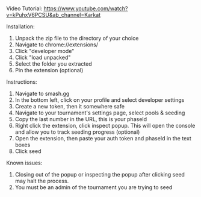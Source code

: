 # 

Video Tutorial: https://www.youtube.com/watch?v=kPuhxV6PCSU&ab_channel=Karkat

Installation: 
1. Unpack the zip file to the directory of your choice
2. Navigate to chrome://extensions/
3. Click "developer mode"
4. Click "load unpacked"
5. Select the folder you extracted
6. Pin the extension (optional)

Instructions:
1. Navigate to smash.gg
2. In the bottom left, click on your profile and select developer settings
3. Create a new token, then it somewhere safe
4. Navigate to your tournament's settings page, select pools & seeding
5. Copy the last number in the URL, this is your phaseId
6. Right click the extension, click inspect popup. This will open the console and allow you to track seeding progress (optional)
7. Open the extension, then paste your auth token and phaseId in the text boxes
8. Click seed

Known issues:
1. Closing out of the popup or inspecting the popup after clicking seed may halt the process.
2. You must be an admin of the tournament you are trying to seed
